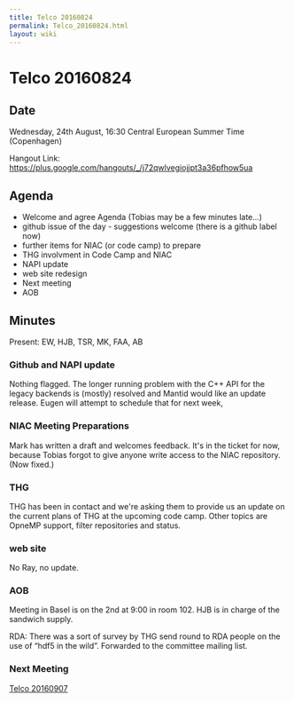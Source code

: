 ```yaml
---
title: Telco 20160824
permalink: Telco_20160824.html
layout: wiki
---
```

Telco 20160824
==============

Date
----

Wednesday, 24th August, 16:30 Central European Summer Time (Copenhagen)

Hangout Link:
<https://plus.google.com/hangouts/_/j72qwlvegiojjpt3a36pfhow5ua>

Agenda
------

-   Welcome and agree Agenda (Tobias may be a few minutes late...)
-   github issue of the day - suggestions welcome (there is a github
    label now)
-   further items for NIAC (or code camp) to prepare
-   THG involvment in Code Camp and NIAC
-   NAPI update
-   web site redesign
-   Next meeting
-   AOB

Minutes
-------

Present: EW, HJB, TSR, MK, FAA, AB

### Github and NAPI update

Nothing flagged. The longer running problem with the C++ API for the
legacy backends is (mostly) resolved and Mantid would like an update
release. Eugen will attempt to schedule that for next week,

### NIAC Meeting Preparations

Mark has written a draft and welcomes feedback. It's in the ticket for
now, because Tobias forgot to give anyone write access to the NIAC
repository. (Now fixed.)

### THG

THG has been in contact and we're asking them to provide us an update on
the current plans of THG at the upcoming code camp. Other topics are
OpneMP support, filter repositories and status.

### web site

No Ray, no update.

### AOB

Meeting in Basel is on the 2nd at 9:00 in room 102. HJB is in charge of
the sandwich supply.

RDA: There was a sort of survey by THG send round to RDA people on the
use of “hdf5 in the wild”. Forwarded to the committee mailing list.

### Next Meeting

[Telco 20160907](Telco_20160907.html "wikilink")
